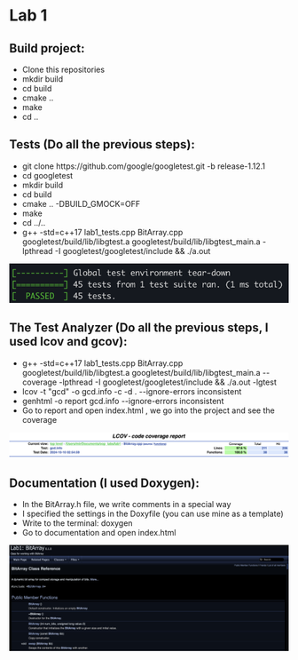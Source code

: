 <h1>Lab 1</h1>
<h2>Build project:</h2>
<ul>
    <li>Clone this repositories</li>
    <li>mkdir build</li>
    <li>cd build</li>
    <li>cmake ..</li>
    <li>make</li>
    <li>cd ..</li>
</ul>
<h2>Tests (Do all the previous steps):</h2>
<ul>
    <li>git clone https://github.com/google/googletest.git -b release-1.12.1</li>
    <li>cd googletest</li>
    <li>mkdir build</li>
    <li>cd build</li>
    <li>cmake .. -DBUILD_GMOCK=OFF</li>
    <li>make</li>
    <li>cd ../..</li>
    <li>g++ -std=c++17 lab1_tests.cpp BitArray.cpp googletest/build/lib/libgtest.a googletest/build/lib/libgtest_main.a -lpthread -I googletest/googletest/include && ./a.out</li>
</ul>
<img src="./scrin_tests.png" alt="img: Tests passed">
<h2>The Test Analyzer (Do all the previous steps, I used lcov and gcov):</h2>
<ul>
    <li>g++ -std=c++17 lab1_tests.cpp BitArray.cpp googletest/build/lib/libgtest.a googletest/build/lib/libgtest_main.a --coverage -lpthread -I googletest/googletest/include && ./a.out -lgtest</li>
    <li>lcov -t "gcd" -o gcd.info -c -d . --ignore-errors inconsistent</li>
    <li>genhtml -o report gcd.info --ignore-errors inconsistent</li>
    <li>Go to report and open index.html , we go into the project and see the coverage</li>
</ul>
<img src="./scrin_analyzer.png" alt="img: Coverage 100% Functions">
<h2>Documentation (I used Doxygen):</h2>
<ul>
    <li>In the BitArray.h file, we write comments in a special way</li>
    <li>I specified the settings in the Doxyfile (you can use mine as a template)</li>
    <li>Write to the terminal: doxygen</li>
    <li>Go to documentation and open index.html</li>
</ul>
<img src="./scrin_doc.png" alt="img: Screenshot of the documentation">